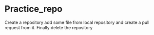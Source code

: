 # Practice_repo
Create a repository add some file from local repository and create a pull request from it. Finally delete the repository
